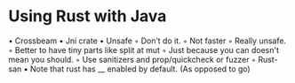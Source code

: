 # Using Rust with Java

  • Crossbeam
  • Jni crate
  • Unsafe
    ◦ Don’t do it.
    ◦ Not faster
    ◦ Really unsafe.
    ◦ Better to have tiny parts like split at mut
    ◦ Just because you can doesn't mean you should.
    ◦ Use sanitizers and prop/quickcheck or fuzzer
    ◦ Rust-san
      ▪ Note that rust has __ enabled by default. (As opposed to go)

